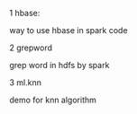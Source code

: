 1 hbase:

way to use hbase in spark code

2 grepword

grep word in hdfs by spark

3 ml.knn

demo for knn algorithm
